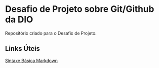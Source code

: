 # Desafio de Projeto sobre Git/Github da DIO
Repositório criado para o Desafio de Projeto.

## Links Úteis 
[Síntaxe Básica Markdown](https://markdown.net.br/sintaxe-basica/)
